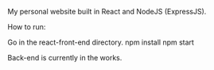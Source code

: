 My personal website built in React and NodeJS (ExpressJS).


How to run:

Go in the react-front-end directory.
npm install
npm start



Back-end is currently in the works.

